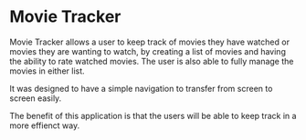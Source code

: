 
# Movie Tracker

Movie Tracker allows a user to keep track of movies they have watched or movies they are wanting to watch, by creating a list of movies and having the ability to rate watched movies. The user is also able to fully manage the movies in either list.

It was designed to have a simple navigation to transfer from screen to screen easily. 

The benefit of this application is that the users will be able to keep track in a more effienct way.

